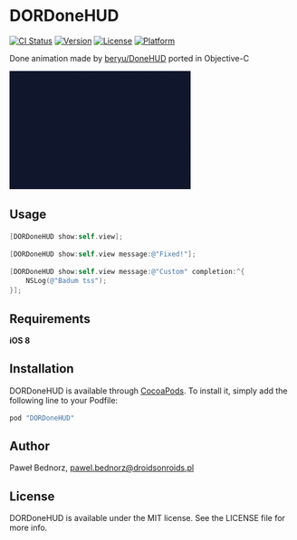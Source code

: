 # DORDoneHUD

[![CI Status](http://img.shields.io/travis/DroidsOnRoids/DORDoneHUD.svg?style=flat)](https://travis-ci.org/DroidsOnRoids/DORDoneHUD)
[![Version](https://img.shields.io/cocoapods/v/DORDoneHUD.svg?style=flat)](http://cocoapods.org/pods/DORDoneHUD)
[![License](https://img.shields.io/cocoapods/l/DORDoneHUD.svg?style=flat)](http://cocoapods.org/pods/DORDoneHUD)
[![Platform](https://img.shields.io/cocoapods/p/DORDoneHUD.svg?style=flat)](http://cocoapods.org/pods/DORDoneHUD)

Done animation made by [beryu/DoneHUD](https://github.com/beryu/DoneHUD) ported in Objective-C 

![DORDoneHUB demo](https://raw.githubusercontent.com/DroidsOnRoids/DORDoneHUD/master/demo.gif "DORDoneHUB demo")

## Usage

```objective-c
[DORDoneHUD show:self.view];
```
```objective-c
[DORDoneHUD show:self.view message:@"Fixed!"];
```
```objective-c
[DORDoneHUD show:self.view message:@"Custom" completion:^{
	NSLog(@"Badum tss");
}];
```

## Requirements
**iOS 8**

## Installation

DORDoneHUD is available through [CocoaPods](http://cocoapods.org). To install
it, simply add the following line to your Podfile:

```ruby
pod "DORDoneHUD"
```

## Author

Paweł Bednorz, pawel.bednorz@droidsonroids.pl

## License

DORDoneHUD is available under the MIT license. See the LICENSE file for more info.
